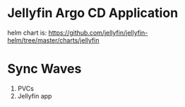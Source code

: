 # Jellyfin Argo CD Application

helm chart is: https://github.com/jellyfin/jellyfin-helm/tree/master/charts/jellyfin

# Sync Waves
1. PVCs
2. Jellyfin app
